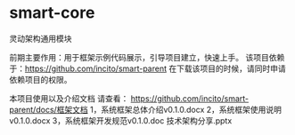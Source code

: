 smart-core
==========

灵动架构通用模块

前期主要作用：用于框架示例代码展示，引导项目建立，快速上手。
该项目依赖于：https://github.com/incito/smart-parent
在下载该项目的时候，请同时申请依赖项目的权限。

本项目使用以及介绍文档 请查看：
https://github.com/incito/smart-parent/docs/框架文档
1，系统框架总体介绍v0.1.0.docx
2，系统框架使用说明v0.1.0.docx
3，系统框架开发规范v0.1.0.doc
技术架构分享.pptx